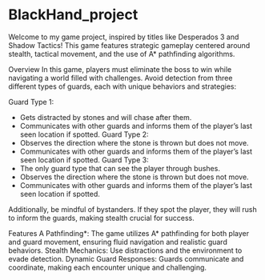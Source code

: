 # BlackHand_project

Welcome to my game project, inspired by titles like Desperados 3 and Shadow Tactics! This game features strategic gameplay centered around stealth, tactical movement, and the use of A* pathfinding algorithms.

Overview
In this game, players must eliminate the boss to win while navigating a world filled with challenges. Avoid detection from three different types of guards, each with unique behaviors and strategies:

Guard Type 1: 
- Gets distracted by stones and will chase after them.  
- Communicates with other guards and informs them of the player’s last seen location if spotted.
Guard Type 2: 
- Observes the direction where the stone is thrown but does not move.
- Communicates with other guards and informs them of the player’s last seen location if spotted.
Guard Type 3:
- The only guard type that can see the player through bushes.
- Observes the direction where the stone is thrown but does not move.
- Communicates with other guards and informs them of the player’s last seen location if spotted.

Additionally, be mindful of bystanders. If they spot the player, they will rush to inform the guards, making stealth crucial for success.

Features
A Pathfinding*: The game utilizes A* pathfinding for both player and guard movement, ensuring fluid navigation and realistic guard behaviors.
Stealth Mechanics: Use distractions and the environment to evade detection.
Dynamic Guard Responses: Guards communicate and coordinate, making each encounter unique and challenging.
